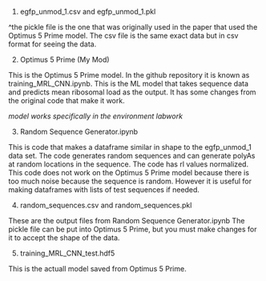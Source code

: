 1. egfp_unmod_1.csv and egfp_unmod_1.pkl

^the pickle file is the one that was originally used in the paper that used the Optimus 5 Prime model.
The csv file is the same exact data but in csv format for seeing the data.

2. Optimus 5 Prime (My Mod)

This is the Optimus 5 Prime model. In the github repository it is known as training_MRL_CNN.ipynb.
This is the ML model that takes sequence data and predicts mean ribosomal load as the output.
It has some changes from the original code that make it work.

*model works specifically in the environment labwork*


3. Random Sequence Generator.ipynb

This is code that makes a dataframe similar in shape to the egfp_unmod_1 data set.
The code generates random sequences and can generate polyAs at random locations in the sequence.
The code has rl values normalized. 
This code does not work on the Optimus 5 Prime model because there is too much noise because the sequence is random.
However it is useful for making dataframes with lists of test sequences if needed.

4. random_sequences.csv and random_sequences.pkl

These are the output files from Random Sequence Generator.ipynb
The pickle file can be put into Optimus 5 Prime, but you must make changes for it to accept the shape of the data.

5. training_MRL_CNN_test.hdf5

This is the actuall model saved from Optimus 5 Prime.
